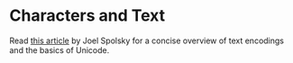 # Characters and Text

Read [this article](http://www.joelonsoftware.com/articles/Unicode.html) by Joel Spolsky for a concise overview of text encodings and the basics of Unicode.
